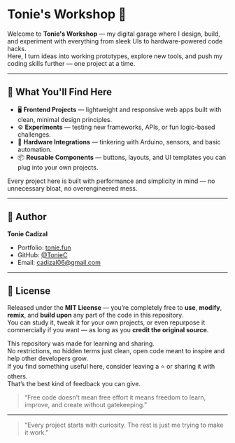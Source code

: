 # Tonie's Workshop 🚀

Welcome to **Tonie's Workshop** — my digital garage where I design, build, and experiment with everything from sleek UIs to hardware-powered code hacks.  
Here, I turn ideas into working prototypes, explore new tools, and push my coding skills further — one project at a time.

---

## 🧰 What You'll Find Here

- 🖥️ **Frontend Projects** — lightweight and responsive web apps built with clean, minimal design principles.  
- ⚙️ **Experiments** — testing new frameworks, APIs, or fun logic-based challenges.  
- 🔩 **Hardware Integrations** — tinkering with Arduino, sensors, and basic automation.  
- 📦 **Reusable Components** — buttons, layouts, and UI templates you can plug into your own projects.  

Every project here is built with performance and simplicity in mind — no unnecessary bloat, no overengineered mess.

---

## 🧠 Author

**Tonie Cadizal**

- Portfolio: [tonie.fun](https://tonie.fun)
- GitHub: [@TonieC](https://github.com/TonieC)
- Email: cadizal06@gmail.com

---

## 📝 License

Released under the **MIT License** — you’re completely free to **use**, **modify**, **remix**, and **build upon** any part of the code in this repository.  
You can study it, tweak it for your own projects, or even repurpose it commercially if you want — as long as you **credit the original source**.  

This repository was made for learning and sharing.  
No restrictions, no hidden terms just clean, open code meant to inspire and help other developers grow.  
If you find something useful here, consider leaving a ⭐ or sharing it with others.  
That’s the best kind of feedback you can give.  

> “Free code doesn’t mean free effort it means freedom to learn, improve, and create without gatekeeping.”

---
> “Every project starts with curiosity. The rest is just me trying to make it work.”
